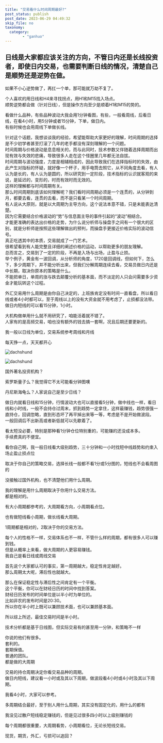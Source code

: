 ```yaml
---
title: "交易看什么时间周期最好?"
post_status: publish
post_date: 2023-06-29 04:49:32
skip_file: no
taxonomy:
  category:
        - "ganhuo"
---
```


## 日线是大家都应该关注的方向，不管日内还是长线投资者，即使日内交易，也需要判断日线的情况，清楚自己是顺势还是逆势在做。

如果不小心逆势做了，再扛一个单，那可能就万劫不复了。

个人喜欢的用日线和H4来寻找拐点，用H1和M15找入场点。  
顺势逆势都会做（针对日线），但是操作方向至少是顺着H1和M15的势的。

看做什么品种，有些品种波动大我会用1分钟看图，有些，一般看周线，后看日线，在看4小时，用5分钟或者15分钟，下单，做日内。  
有些时候也会用周线下单做长线。

针对这个话题，我想谈谈我的经验，希望能帮助大家更好的理解，时间周期的选择是不少初学者甚至打滚了几年的老手都没有深刻理解的一个问题。  
时间周期与价格波动是息息相关的，而与此同时，技术参数又伴随着选择周期而出现有效与失效的悲痛，导致很多人走在这个怪圈里几年都无法自拔。  
时间周期与波动强度，力度是相辅相成的，因此导致我们在选择指标时的失效，由此产生对指标的怀疑，就好像一个杯子，用手电筒去照它，从不同角度去看，有人认为是长的，有人认为是圆的，所以研究到一定阶段，技术指标的认识就客观的来说，是延迟的，变形的，时而有效时而无效的。  
这样的理解都与时间周期有关。  
那么时间周期到底该如何理解呢？我们看时间周期必须是一个连贯的，从分钟到月，都要去看，连贯的去看，而不是只看某一个时间周期。  
有人说从大原则，就是以大周期为主导方向，这个说法本意不错，只是未能表达清楚。  
因为它需要结合价格波动的“势”与信息面主导的事件引起的“波动”相结合。  
才能更准确的表达出价格的走势，为什么说分析师与操盘手之间有一个很大的区别，就是分析师是按照这些理解做出的预判，而操盘手更接近价格实际的波动信号。  
真正吃透其中的本质，交易就成了一门艺术。  
很希望看到有人能完整且详细的阐述价格的运动，以帮助更多的朋友理解。  
总而言之，交易到了一定的阶段，不再是入场与出场，止盈与止损。  
举个例子，黄金有一波回调，从分析师的角度，1720是回调线，但如何下，怎么下，多少周期下，并不能分析出来，但我们分解周期连续去看，交易员做日内还是中长期，取决你原本的策略是什么。  
不能把单日，单周的涨与跌去颠覆分析的基本面，而不淡定的人只会问需要多少资金才能玩转这个过程。

外汇交易用什么周期是由你自己决定的，上班族肯定没有时间一直看盘，所以看日线或者4小时都可以，至于周线以上的没有大资金就不用考虑了，止损都没法带。  
做日内短线的可以看15分钟，1小时。

大机构做单用什么就不用研究了，咱能活着就不错了。  
人家有的是高频交易，咱也没有额外的钱去搞一套啊，况且后期还要更新的。

我一般以日线为单位，交易系统参考周线和月线

每天挣一点，天天都开心

![dachshund](https://cdn.fendou.la/funstoutiao/2020/11/043702090.jpg)

![dachshund](https://cdn.fendou.la/funstoutiao/2020/11/043702730.jpg)

国外著名投资机构？

索罗斯量子么？我觉得它不太可能看分钟图噢

丹尼斯海龟么？人家说自己是至少日线？

做日内就看日线和15分钟，行情波动大也可以直接看5分钟，做中线也一样，看日线和小时线，一般不会持仓过周末，抓到趋势一定拿住，这样最赚钱，趋势很强一直持仓，回调忽略，直到形态坏了再平掉出来等一等，考虑是不是开始做波段。  
一般回调后不出新高或者新低就可以先歇着了。

看太短没必要，特别是那种看1分钟仓位特别重的，可能赚的还没成本多。  
手续费真的不便宜。

看你自己啊，我一般日线看大级别趋势，三十分钟和一小时找短中线趋势和约束入场止盈止损点位

取决于你自己的策略交易，选择长线一般都不看1分或5分图的，短线也不会看周图的

没接触过国外机构，也不清楚他们用什么周期。

我的理解是用什么周期取决于你用什么交易方法。  
都是相对的。

有大小周期都参考的，大周期看方向，小周期看点位。

也有做短线看小周期，做长线看大周期。

1周期都是相对的，2取决于你的交易方法。

每个人的性格不一样，交易体系也不一样，不管什么样的周期，都有很多人可以赚到钱。  
但是从概率上来看，做大周期的人更容易赚钱。  
我自己是看日线或周线交易

首先说个大家都认可的事实，第一周期越大，稳定性肯定越好。  
那么周期太大呢，滞后性也就越大。

那么在保证稳定性与滞后性之间肯定有一个平衡。  
这个平衡，你可以在财经日历的时间中找到答案。  
财经日历发布的时间单位是以半小时为单位的。  
比如非农的发布时间是20:30。  
所以你在半小时上既可以兼顾技术面，也可以兼顾基本面。

所以综上所述，最佳交易时间是半小时。

技术分析都是基于日线图，但实际交易有的甚至用一分钟，和策略不一样

你说的他们有很多。  
套利的。  
套期保值。  
普通的团队。  
都是做的大周期

交易的持仓周期决定你看交易品种的周期。  
做日内短线，建议看一小时或及其以下周期，做波段看4小时或4小时及其以下周期。

我看4小时，大家可以参考。

多周期结合最好，至于别人用什么周期，其实没有固定化的，用什么的都有

我没见过散户短线稳定赚钱的，但是见过很多四小时以上级别赚钱的

每个周期都很重要，大周期看势，小周期看位，无论长短线交易。

现货，期货，外汇，亏损可以追回？
